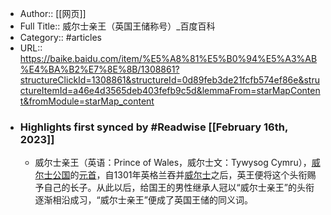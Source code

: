- Author:: [[网页]]
- Full Title:: 威尔士亲王（英国王储称号）_百度百科
- Category:: #articles
- URL:: https://baike.baidu.com/item/%E5%A8%81%E5%B0%94%E5%A3%AB%E4%BA%B2%E7%8E%8B/1308861?structureClickId=1308861&structureId=0d89feb3de21fcfb574ef86e&structureItemId=a46e4d3565deb403fefb9c5d&lemmaFrom=starMapContent&fromModule=starMap_content
- ### Highlights first synced by #Readwise [[February 16th, 2023]]
    - 威尔士亲王（英语：Prince of Wales，威尔士文：Tywysog Cymru），[威尔士公国](/item/%E5%A8%81%E5%B0%94%E5%A3%AB%E5%85%AC%E5%9B%BD/987515?fromModule=lemma_inlink)的[元首](/item/%E5%85%83%E9%A6%96/1244146?fromModule=lemma_inlink)，自1301年英格兰吞并[威尔士](/item/%E5%A8%81%E5%B0%94%E5%A3%AB/4834248?fromModule=lemma_inlink)之后，英王便将这个头衔赐予自己的长子。从此以后，给国王的男性继承人冠以“威尔士亲王”的头衔逐渐相沿成习，“威尔士亲王”便成了英国王储的同义词。
